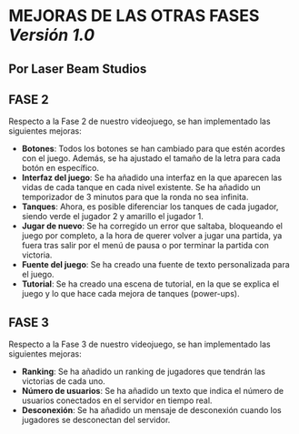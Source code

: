 # **MEJORAS DE LAS OTRAS FASES** *Versión 1.0*
## Por Laser Beam Studios

## FASE 2 ## 
Respecto a la Fase 2 de nuestro videojuego, se han implementado las siguientes mejoras:
- **Botones**: Todos los botones se han cambiado para que estén acordes con el juego. Además, se ha ajustado el tamaño de la letra para cada botón en específico.
- **Interfaz del juego**: Se ha añadido una interfaz en la que aparecen las vidas de cada tanque en cada nivel existente. Se ha añadido un temporizador de 3 minutos para que la ronda no sea infinita.
- **Tanques**: Ahora, es posible diferenciar los tanques de cada jugador, siendo verde el jugador 2 y amarillo el jugador 1.
- **Jugar de nuevo**: Se ha corregido un error que saltaba, bloqueando el juego por completo, a la hora de querer volver a jugar una partida, ya fuera tras salir por el menú de pausa o por terminar la partida con victoria.
- **Fuente del juego**: Se ha creado una fuente de texto personalizada para el juego.
- **Tutorial**: Se ha creado una escena de tutorial, en la que se explica el juego y lo que hace cada mejora de tanques (power-ups).

## FASE 3 ##
Respecto a la Fase 3 de nuestro videojuego, se han implementado las siguientes mejoras:
- **Ranking**: Se ha añadido un ranking de jugadores que tendrán las victorias de cada uno.
- **Número de usuarios**: Se ha añadido un texto que indica el número de usuarios conectados en el servidor en tiempo real.
- **Desconexión**: Se ha añadido un mensaje de desconexión cuando los jugadores se desconectan del servidor.
